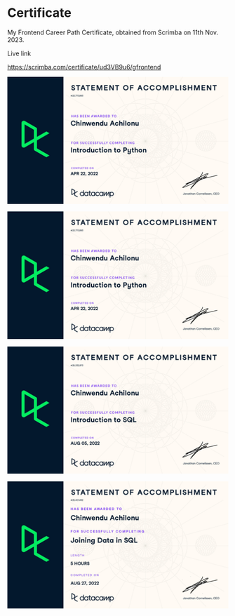 # Certificate
My Frontend Career Path Certificate, obtained from Scrimba on 11th Nov. 2023.


Live link

https://scrimba.com/certificate/ud3VB9u6/gfrontend


![_](https://github.com/clarefausty/Data-Analytical-Certificates/blob/main/images/Certificate%20of%20Introduction%20to%20Python.jpg)


![_](https://github.com/clarefausty/Data-Analytical-Certificates/blob/main/images/Certificate%20of%20Introduction%20to%20Python.jpg)

![_](https://github.com/clarefausty/Data-Analytical-Certificates/blob/main/images/Certificate%20of%20Introduction%20to%20SQL.jpg)

![_](https://github.com/clarefausty/Data-Analytical-Certificates/blob/main/images/Certificate%20of%20Joining%20Data%20in%20SQL.jpg)
